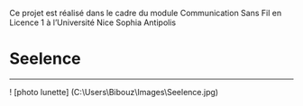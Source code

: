 Ce projet est réalisé dans le cadre du module Communication Sans Fil en Licence 1 à l’Université 
Nice Sophia Antipolis
# Seelence
-----------------------------------------------------------------------------------------------------------------------------------

! [photo lunette] (C:\Users\Bibouz\Images\Seelence.jpg)
